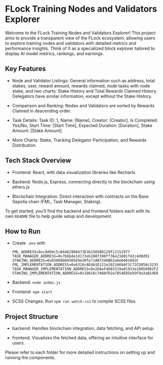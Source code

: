 # FLock Training Nodes and Validators Explorer

Welcome to the FLock Training Nodes and Validators Explorer! This project aims to provide a transparent view of the FLock ecosystem, allowing users to explore training nodes and validators with detailed metrics and performance insights. Think of it as a specialized block explorer tailored to display AI model metrics, rankings, and earnings.

## Key Features

- Node and Validator Listings: General information such as address, total stakes, user, reward amount, rewards claimed, node tasks with node stake, and two charts: Stake History and Total Rewards Claimed History. Delegators have similar information, except without the Stake History.

- Comparison and Ranking: Nodes and Validators are sorted by Rewards Claimed in descending order.

- Task Details: Task ID: 1, Name: [Name], Creator: [Creator], Is Completed: Yes/No, Start Time: [Start Time], Expected Duration: [Duration], Stake Amount: [Stake Amount].

- More Charts: Stake, Tracking Delegator Participation, and Rewards Distribution.

## Tech Stack Overview

- Frontend: React, with data visualization libraries like Recharts

- Backend: Node.js, Express, connecting directly to the blockchain using ethers.js

- Blockchain Integration: Direct interaction with contracts on the Base Sepolia chain (FML, Task Manager, Staking).

To get started, you’ll find the backend and frontend folders each with its own `README` file to help guide setup and development.

## How to Run

- Create `.env` with
  ```
  FML_ADDRESS=0xc8d94c5cB4462966473b3b1505B8129f12152977
  TASK_MANAGER_ADDRESS=0x7b6bde1d173eb288f390ff36e21801f42c4d8d91
  STAKING_ADDRESS=0x03868b04505E9e20fe71AB7246B63a6e8461892C
  FML_IMPLEMENTATION_ADDRESS=0x6316cAE4b1E121e202166b6F2Cf2CD858c32357A
  TASK_MANAGER_IMPLEMENTATION_ADDRESS=0x2DAeF4683319a01933e18858962F2804292672a8
  STAKING_IMPLEMENTATION_ADDRESS=0x18616c7A0AfD2a7854E85e93F9a3aB1d6839EEEd
  ```

- Backend: `node index.js`

- Frontend: `npm start`

- SCSS Changes: Run `npm run watch-css` to compile SCSS files.

## Project Structure

- backend: Handles blockchain integration, data fetching, and API setup.

- frontend: Visualizes the fetched data, offering an intuitive interface for users.

Please refer to each folder for more detailed instructions on setting up and running the components.